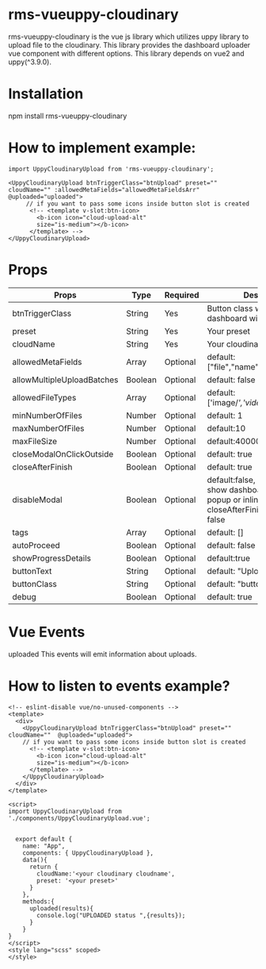 # rms-vueuppy-cloudinary

rms-vueuppy-cloudinary is the vue js library which utilizes uppy library to upload file to the cloudinary. This library provides the dashboard uploader vue component with different options. This library depends on vue2 and uppy(^3.9.0).


# Installation
npm install rms-vueuppy-cloudinary


# How to implement example:
```
import UppyCloudinaryUpload from 'rms-vueuppy-cloudinary';

<UppyCloudinaryUpload btnTriggerClass="btnUpload" preset="" cloudName="" :allowedMetaFields="allowedMetaFieldsArr" @uploaded="uploaded">
     // if you want to pass some icons inside button slot is created
      <!-- <template v-slot:btn-icon>
        <b-icon icon="cloud-upload-alt"
        size="is-medium"></b-icon>
      </template> -->
</UppyCloudinaryUpload>

```

# Props
| Props                      | Type    | Required | Description                                                           |
|----------------------------|---------|----------|-----------------------------------------------------------------------|
| btnTriggerClass            | String  | Yes      | Button class with which uppy dashboard will triggered 
| preset                     | String  | Yes      | Your preset                                                                     |
| cloudName                  | String  | Yes      | Your cloudinary cloud name                                                                     |
| allowedMetaFields          | Array   | Optional | default:["file","name","upload_preset"]                               |
| allowMultipleUploadBatches | Boolean | Optional | default: false                                                        |
| allowedFileTypes           | Array   | Optional | default: ['image/*','video/*',"image/png']                            |
| minNumberOfFiles           | Number  | Optional | default: 1                                                            |
| maxNumberOfFiles           | Number  | Optional | default:10                                                            |
| maxFileSize                | Number  | Optional | default:40000000                                                      |
| closeModalOnClickOutside   | Boolean | Optional | default: true                                                         |
| closeAfterFinish           | Boolean | Optional | default: true                                                         |
| disableModal               | Boolean | Optional | default:false, Wheather to show dashboard uploader as popup or inline, for inline closeAfterFinish should be false  |
| tags                       | Array   | Optional | default: []                                                           |
| autoProceed                | Boolean | Optional | default: false                                                        |
| showProgressDetails        | Boolean | Optional | default:true                                                          |
| buttonText                 | String  | Optional | default: "Upload"                                                     |
| buttonClass                | String  | Optional | default: "button is-secondary"                                        |
| debug                      | Boolean | Optional | default: true                                                         |



# Vue Events
uploaded
This events will emit information about uploads.

# How to listen to events example?
```
<!-- eslint-disable vue/no-unused-components -->
<template>
  <div>
    <UppyCloudinaryUpload btnTriggerClass="btnUpload" preset="" cloudName=""  @uploaded="uploaded">
    // if you want to pass some icons inside button slot is created
      <!-- <template v-slot:btn-icon>
        <b-icon icon="cloud-upload-alt"
        size="is-medium"></b-icon>
      </template> -->
    </UppyCloudinaryUpload>
  </div>
</template>

<script>
import UppyCloudinaryUpload from './components/UppyCloudinaryUpload.vue';


  export default {
    name: "App",
    components: { UppyCloudinaryUpload },
    data(){
      return {
        cloudName:'<your cloudinary cloudname',
        preset: '<your preset>'
      }
    },
    methods:{
      uploaded(results){
        console.log("UPLOADED status ",{results});
      }
    }
}
</script>
<style lang="scss" scoped>
</style>

```
